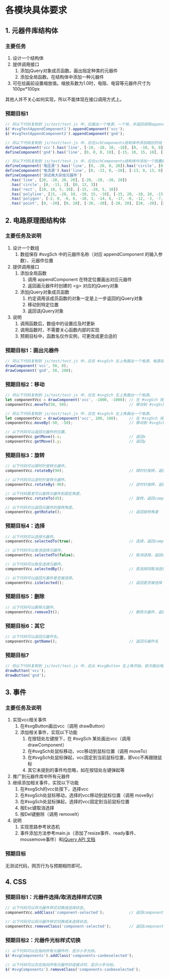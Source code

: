 
# 各模块具体要求

## 1. 元器件库结构体

### 主要任务

1. 设计一个结构体
2. 提供调用接口
   1. 添加jQuery对象成员函数。画出指定种类的元器件
   2. 添加全局函数。在结构体中添加一种元器件
3. 可在绘画前设置缩放值。缩放系数为1.0时，电阻、电容等元器件尺寸为100px*100px

其他人并不关心如何实现，所以不能体现在接口调用方式上。

### 预期目标1

```javascript
// 将以下代码复制到 js/test/test.js 中，应画出一个电源，一个地，并返回调用appendComponent的jQuery对象。
$('#svgTestAppendComponent1').appendComponent('vcc');
$('#svgTestAppendComponent2').appendComponent('gnd');
```
```javascript
// 将以下代码复制到 js/test/test.js 中，应在schComponents结构体中添加相应的线（或者其他svg元素）构成的元器件地和电源数组。
defineComponent('vcc').has('line', [-10, -10, 10, -10], [0, -10, 0, 0]);
defineComponent('gnd').has('line', [0, 0, 0, 10], [-15, 10, 15, 10], [-10, 15, 10, 15], [-5, 20, 5, 20]);
```
```javascript
// 将以下代码复制到 js/test/test.js 中，应在schComponents结构体中添加一个很蠢的元器件。
defineComponent('电压源').has('line', [0, -20, 0, 20]).has('circle', [0, 0, 13]).has('point', [0, -20], [0, 20]);
defineComponent('电流源').has('line', [0, -13, 0, -20], [-13, 0, 13, 0], [0, 13, 0, 20]).has('circle', [0, 0, 13]).has('point', [0, -20], [0, 20]);
defineComponent('测试用大杂烩元器件')
  .has('line', [20, -20, 20, 20], [-20, -20, -20, 20])
  .has('circle', [0, -13, 3], [0, 13, 3])
  .has('rect', [10, 10, 5, 10], [-15, -20, 5, 10])
  .has('polyline', [15, -20, 10, -10, 15, -10], [-15, 20, -10, 10, -15, 10])
  .has('polygon', [-2, 0, -6, 6, -10, 3, -14, 6, -17, -6, -12, -3, -7, -6], [2, 0, 6, -6, 10, -3, 14, -6, 17, 6, 12, 3, 7, 6], )
  .has('point', [0, -20], [0, 20], [-20, -20], [-20, 20], [20, -20], [20, 20]);
```

## 2. 电路原理图结构体

### 主要任务及说明

1. 设计一个数组
   1. 数组保存 #svgSch 中的元器件名称（对应 appendComponent 的输入参数）、元器件位置
2. 提供调用接口
   1. 添加全局函数
      1. 调用 appendComponent 在特定位置画出对应元器件
      2. 返回画元器件时创建的 \<g\> 对应的jQuery对象
   2. 添加jQuery对象成员函数
      1. 约定调用该成员函数的对象一定是上一步返回的jQuery对象
      2. 移动到特定位置
      3. 返回该jQuery对象
3. 说明
   1. 调用函数后，数组中的设置应及时更新
   2. 调用函数时，不需要关心函数内部的实现
   3. 预期目标中，函数名仅作实例，可更改成更合适的

### 预期目标1：画出元器件

```javascript
// 将以下代码复制到 js/test/test.js 中，应在 #svgSch 左上角画出一个电源，电源右边画出一个地，并返回对应的jQuery对象。
drawComponent('vcc', 50, 0);
drawComponent('gnd', 50, 200);
```

### 预期目标2：移动

```javascript
// 将以下代码复制到 js/test/test.js 中，应在 #svgSch 左上角画出一个电源。
let componentVcc = drawComponent('vcc', -1000, -1000); // 在 #svgSch 视野外画出一个电源，返回对应的jQuery对象
componentVcc.moveTo(50, 50);                           // 移动到 #svgSch 左上角（绝对位置）
```
```javascript
// 将以下代码复制到 js/test/test.js 中，应在 #svgSch 左上角画出一个电源。
let componentVcc = drawComponent('vcc', 100, 100);     // 在 #svgSch 视野内画出一个电源，返回对应的jQuery对象
componentVcc.moveBy(-50, -50);                         // 移动到 #svgSch 左上角（相对位置）
```
```javascript
// 以下代码可以返回元器件的位置。
componentVcc.getMove().x;                              // 返回x
componentVcc.getMove().y;                              // 返回y
```

### 预期目标3：旋转

```javascript
// 以下代码可以顺时针旋转元器件。
componentVcc.rotateBy(90);                             // 顺时针旋转，返回componentVcc
```
```javascript
// 以下代码可以逆时针旋转元器件。
componentVcc.rotateBy(-90);                            // 逆时针旋转，返回componentVcc
```
```javascript
// 以下代码甚至可以旋转元器件到固定角度。
componentVcc.rotateTo(45);                             // 旋转，返回componentVcc
```
```javascript
// 以下代码可以返回元器件的旋转角度。
componentVcc.getRotate();                              // 返回旋转角度
```

### 预期目标4：选择

```javascript
// 以下代码可以选择元器件。
componentVcc.selectedTo(true);                         // 选择，返回componentVcc
```
```javascript
// 以下代码可以取消选择元器件。
componentVcc.selectedTo(false);                        // 取消选择，返回componentVcc
```
```javascript
// 以下代码可以取反选择元器件。
componentVcc.selectedBy();                             // 若选择则取消选择，否则选择，并返回componentVcc
```
```javascript
// 以下代码可以返回元器件是否被选择。
componentVcc.isSelected();                             // 返回是否被选择
```

### 预期目标5：删除

```javascript
// 以下代码可以删除元器件。
componentVcc.removeIt();                               // 删除元器件，返回componentVcc（虽然没什么用）
```

### 预期目标6：其它

```javascript
// 以下代码可以返回元器件名。
componentVcc.getName();                                // 返回元器件名
```

### 预期目标7

```javascript
// 将以下代码复制到 js/test/test.js 中，应从 #svgButton 左上角开始，依次画出电源和地，并返回对应的jQuery对象。
drawButton('vcc');
drawButton('gnd');
```

## 3. 事件

### 主要任务及说明

1. 实现vcc相关事件
   1. 在#svgButton画出vcc（调用 drawButton）
   1. 添加相关事件，实现以下功能
      1. 在按钮处左键按下，在 #svgSch 某处画出vcc（调用 drawComponent）
      1. 在#svgSch处鼠标移动，vcc移动到鼠标位置（调用 moveTo）
      1. 在#svgSch处鼠标弹起，vcc固定到当前鼠标位置，即vcc不再跟随鼠标
      1. 其它未提到的事件均忽略，如在按钮处左键弹起等
1. 推广到元器件库中所有元器件
1. 继续添加相关事件，实现以下功能
   1. 在#svgSch的vcc处按下，选择vcc
   1. 在#svgSch处鼠标移动，选择的vcc移动到鼠标位置（调用 moveBy）
   1. 在#svgSch处鼠标弹起，选择的vcc固定到当前鼠标位置
   1. 按Esc键取消选择
   1. 按Del键删除（调用 removeIt）
1. 说明
   1. 实现思路参考状态机
   1. 事件添加方法参考main.js（添加了resize事件、ready事件、mousemove事件）和[jQuery API 文档](http://api.jquery.com/)

### 预期目标

无测试代码，网页行为与预期相符即可。

## 4. CSS

### 预期目标1：元器件选择/取消选择样式切换

```javascript
// 以下代码可以将元器件样式切换成选择状态。
componentVcc.addClass('component-selected');           // 返回componentVcc
```
```javascript
// 以下代码可以将元器件样式切换成未选择状态。
componentVcc.removeClass('component-selected');        // 返回componentVcc
```

### 预期目标2：元器件光标样式切换

```javascript
// 以下代码可以在指向所有元器件时，显示小手光标。
$('#svgComponents').addClass('components-canbeselected');
```
```javascript
// 以下代码可以仅在指向所有元器件的连接点时，显示小手光标。
$('#svgComponents').removeClass('components-canbeselected');
```
